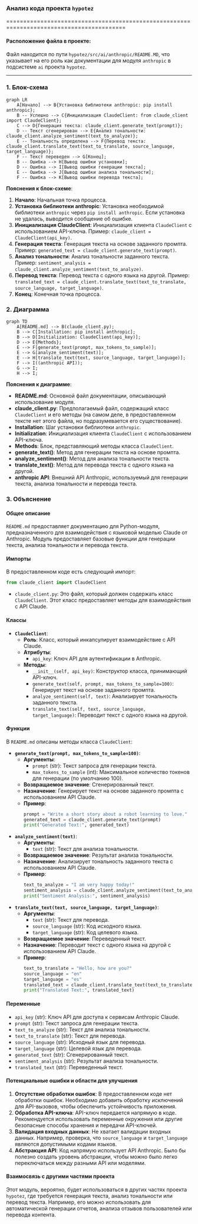 ### **Анализ кода проекта `hypotez`**

=========================================================================================

#### **Расположение файла в проекте**:
Файл находится по пути `hypotez/src/ai/anthropic/README.MD`, что указывает на его роль как документации для модуля `anthropic` в подсистеме `ai` проекта `hypotez`.

---

### **1. Блок-схема**

```mermaid
graph LR
    A[Начало] --> B{Установка библиотеки anthropic: pip install anthropic};
    B -- Успешно --> C{Инициализация ClaudeClient: from claude_client import ClaudeClient};
    C --> D{Генерация текста: claude_client.generate_text(prompt)};
    D -- Текст сгенерирован --> E{Анализ тональности: claude_client.analyze_sentiment(text_to_analyze)};
    E -- Тональность определена --> F{Перевод текста: claude_client.translate_text(text_to_translate, source_language, target_language)};
    F -- Текст переведен --> G[Конец];
    B -- Ошибка --> H[Вывод ошибки установки];
    D -- Ошибка --> I[Вывод ошибки генерации текста];
    E -- Ошибка --> J[Вывод ошибки анализа тональности];
    F -- Ошибка --> K[Вывод ошибки перевода текста];
```

**Пояснения к блок-схеме**:

1.  **Начало**: Начальная точка процесса.
2.  **Установка библиотеки anthropic**: Установка необходимой библиотеки `anthropic` через `pip install anthropic`. Если установка не удалась, выводится сообщение об ошибке.
3.  **Инициализация ClaudeClient**: Инициализация клиента `ClaudeClient` с использованием API-ключа. Пример: `claude_client = ClaudeClient(api_key)`.
4.  **Генерация текста**: Генерация текста на основе заданного промпта. Пример: `generated_text = claude_client.generate_text(prompt)`.
5.  **Анализ тональности**: Анализ тональности заданного текста. Пример: `sentiment_analysis = claude_client.analyze_sentiment(text_to_analyze)`.
6.  **Перевод текста**: Перевод текста с одного языка на другой. Пример: `translated_text = claude_client.translate_text(text_to_translate, source_language, target_language)`.
7.  **Конец**: Конечная точка процесса.

### **2. Диаграмма**

```mermaid
graph TD
    A[README.md] --> B(claude_client.py);
    B --> C[Installation: pip install anthropic];
    B --> D[Initialization: ClaudeClient(api_key)];
    D --> E{Methods};
    E --> F[generate_text(prompt, max_tokens_to_sample)];
    E --> G[analyze_sentiment(text)];
    E --> H[translate_text(text, source_language, target_language)];
    F --> I((anthropic API));
    G --> I;
    H --> I;
```

**Пояснения к диаграмме**:

*   **README.md**: Основной файл документации, описывающий использование модуля.
*   **claude\_client.py**: Предполагаемый файл, содержащий класс `ClaudeClient` и его методы (на самом деле, в предоставленном тексте нет этого файла, но подразумевается его существование).
*   **Installation**: Шаг установки библиотеки `anthropic`.
*   **Initialization**: Инициализация клиента `ClaudeClient` с использованием API-ключа.
*   **Methods**: Блок, представляющий методы класса `ClaudeClient`.
*   **generate\_text()**: Метод для генерации текста на основе промпта.
*   **analyze\_sentiment()**: Метод для анализа тональности текста.
*   **translate\_text()**: Метод для перевода текста с одного языка на другой.
*   **anthropic API**: Внешний API Anthropic, используемый для генерации текста, анализа тональности и перевода текста.

### **3. Объяснение**

#### **Общее описание**

`README.md` предоставляет документацию для Python-модуля, предназначенного для взаимодействия с языковой моделью Claude от Anthropic. Модуль предоставляет базовые функции для генерации текста, анализа тональности и перевода текста.

#### **Импорты**

В предоставленном коде есть следующий импорт:

```python
from claude_client import ClaudeClient
```

*   `claude_client.py`: Это файл, который должен содержать класс `ClaudeClient`. Этот класс предоставляет методы для взаимодействия с API Claude.

#### **Классы**

*   **`ClaudeClient`**:
    *   **Роль**: Класс, который инкапсулирует взаимодействие с API Claude.
    *   **Атрибуты**:
        *   `api_key`: Ключ API для аутентификации в Anthropic.
    *   **Методы**:
        *   `__init__(self, api_key)`: Конструктор класса, принимающий API-ключ.
        *   `generate_text(self, prompt, max_tokens_to_sample=100)`: Генерирует текст на основе заданного промпта.
        *   `analyze_sentiment(self, text)`: Анализирует тональность заданного текста.
        *   `translate_text(self, text, source_language, target_language)`: Переводит текст с одного языка на другой.

#### **Функции**

В `README.md` описаны методы класса `ClaudeClient`:

*   **`generate_text(prompt, max_tokens_to_sample=100)`**:
    *   **Аргументы**:
        *   `prompt` (str): Текст запроса для генерации текста.
        *   `max_tokens_to_sample` (int): Максимальное количество токенов для генерации (по умолчанию 100).
    *   **Возвращаемое значение**: Сгенерированный текст.
    *   **Назначение**: Генерирует текст на основе заданного промпта с использованием API Claude.
    *   **Пример**:
        ```python
        prompt = "Write a short story about a robot learning to love."
        generated_text = claude_client.generate_text(prompt)
        print("Generated Text:", generated_text)
        ```
*   **`analyze_sentiment(text)`**:
    *   **Аргументы**:
        *   `text` (str): Текст для анализа тональности.
    *   **Возвращаемое значение**: Результат анализа тональности.
    *   **Назначение**: Анализирует тональность заданного текста с использованием API Claude.
    *   **Пример**:
        ```python
        text_to_analyze = "I am very happy today!"
        sentiment_analysis = claude_client.analyze_sentiment(text_to_analyze)
        print("Sentiment Analysis:", sentiment_analysis)
        ```
*   **`translate_text(text, source_language, target_language)`**:
    *   **Аргументы**:
        *   `text` (str): Текст для перевода.
        *   `source_language` (str): Код исходного языка.
        *   `target_language` (str): Код целевого языка.
    *   **Возвращаемое значение**: Переведенный текст.
    *   **Назначение**: Переводит текст с одного языка на другой с использованием API Claude.
    *   **Пример**:
        ```python
        text_to_translate = "Hello, how are you?"
        source_language = "en"
        target_language = "es"
        translated_text = claude_client.translate_text(text_to_translate, source_language, target_language)
        print("Translated Text:", translated_text)
        ```

#### **Переменные**

*   `api_key` (str): Ключ API для доступа к сервисам Anthropic Claude.
*   `prompt` (str): Текст запроса для генерации текста.
*   `text_to_analyze` (str): Текст для анализа тональности.
*   `text_to_translate` (str): Текст для перевода.
*   `source_language` (str): Исходный язык для перевода.
*   `target_language` (str): Целевой язык для перевода.
*   `generated_text` (str): Сгенерированный текст.
*   `sentiment_analysis` (str): Результат анализа тональности.
*   `translated_text` (str): Переведенный текст.

#### **Потенциальные ошибки и области для улучшения**

1.  **Отсутствие обработки ошибок**: В предоставленном коде нет обработки ошибок. Необходимо добавить обработку исключений для API-вызовов, чтобы обеспечить устойчивость приложения.
2.  **Обработка API-ключа**: API-ключ передается напрямую в коде. Рекомендуется использовать переменные окружения или другие безопасные способы хранения и передачи API-ключей.
3.  **Валидация входных данных**: Не хватает валидации входных данных. Например, проверка, что `source_language` и `target_language` являются допустимыми кодами языков.
4.  **Абстракция API**: Код напрямую использует API Anthropic. Было бы полезно создать уровень абстракции, чтобы можно было легко переключаться между разными API или моделями.

#### **Взаимосвязь с другими частями проекта**

Этот модуль, вероятно, будет использоваться в других частях проекта `hypotez`, где требуется генерация текста, анализ тональности или перевод текста. Например, его можно использовать для автоматической генерации отчетов, анализа отзывов пользователей или перевода контента.